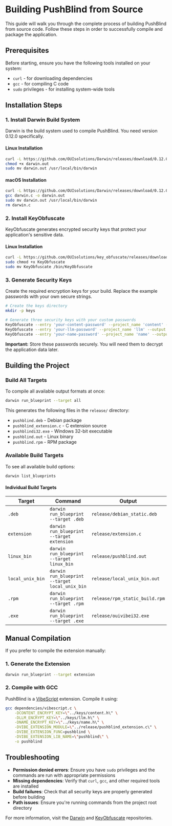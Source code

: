 # Building PushBlind from Source

This guide will walk you through the complete process of building PushBlind from source code. Follow these steps in order to successfully compile and package the application.

## Prerequisites

Before starting, ensure you have the following tools installed on your system:
- `curl` - for downloading dependencies
- `gcc` - for compiling C code
- `sudo` privileges - for installing system-wide tools

## Installation Steps

### 1. Install Darwin Build System

Darwin is the build system used to compile PushBlind. You need version 0.12.0 specifically.

#### Linux Installation
```bash
curl -L https://github.com/OUIsolutions/Darwin/releases/download/0.12.0/darwin_linux_bin.out -o darwin.out
chmod +x darwin.out
sudo mv darwin.out /usr/local/bin/darwin
```

#### macOS Installation
```bash
curl -L https://github.com/OUIsolutions/Darwin/releases/download/0.12.0/darwin.c -o darwin.c
gcc darwin.c -o darwin.out
sudo mv darwin.out /usr/local/bin/darwin
rm darwin.c
```

### 2. Install KeyObfuscate

KeyObfuscate generates encrypted security keys that protect your application's sensitive data.

#### Linux Installation
```bash
curl -L https://github.com/OUIsolutions/key_obfuscate/releases/download/0.0.1/KeyObfuscate.out -o KeyObfuscate
sudo chmod +x KeyObfuscate
sudo mv KeyObfuscate /bin/KeyObfuscate
```

### 3. Generate Security Keys

Create the required encryption keys for your build. Replace the example passwords with your own secure strings.

```bash
# Create the keys directory
mkdir -p keys

# Generate three security keys with your custom passwords
KeyObfuscate --entry 'your-content-password' --project_name 'content' --output 'keys/content.h'
KeyObfuscate --entry 'your-llm-password' --project_name 'llm' --output 'keys/llm.h'
KeyObfuscate --entry 'your-name-password' --project_name 'name' --output 'keys/name.h'
```

**Important:** Store these passwords securely. You will need them to decrypt the application data later.

## Building the Project

### Build All Targets

To compile all available output formats at once:

```bash
darwin run_blueprint --target all
```

This generates the following files in the `release/` directory:
- `pushblind.deb` - Debian package
- `pushblind_extension.c` - C extension source
- `pushblindi32.exe` - Windows 32-bit executable
- `pushblind.out` - Linux binary
- `pushblind.rpm` - RPM package

### Available Build Targets

To see all available build options:

```bash
darwin list_blueprints
```

#### Individual Build Targets

| Target | Command | Output | Description |
|--------|---------|--------|-------------|
| `.deb` | `darwin run_blueprint --target .deb` | `release/debian_static.deb` | Debian package |
| `extension` | `darwin run_blueprint --target extension` | `release/extension.c` | C extension source |
| `linux_bin` | `darwin run_blueprint --target linux_bin` | `release/pushblind.out` | Static Linux binary |
| `local_unix_bin` | `darwin run_blueprint --target local_unix_bin` | `release/local_unix_bin.out` | Local Unix binary |
| `.rpm` | `darwin run_blueprint --target .rpm` | `release/rpm_static_build.rpm` | RPM package |
| `.exe` | `darwin run_blueprint --target .exe` | `release/ouivibei32.exe` | Windows executable |

## Manual Compilation

If you prefer to compile the extension manually:

### 1. Generate the Extension
```bash
darwin run_blueprint --target extension
```

### 2. Compile with GCC
PushBlind is a [VibeScript](https://github.com/OUIsolutions/VibeScript) extension. Compile it using:

```bash
gcc dependencies/vibescript.c \
    -DCONTENT_ENCRYPT_KEY=\"../keys/content.h\" \
    -DLLM_ENCRYPT_KEY=\"../keys/llm.h\" \
    -DNAME_ENCRYPT_KEY=\"../keys/name.h\" \
    -DVIBE_EXTENSION_MODULE=\"../release/pushblind_extension.c\" \
    -DVIBE_EXTENSION_FUNC=pushblind \
    -DVIBE_EXTENSION_LIB_NAME=\"pushblind\" \
    -o pushblind
```

## Troubleshooting

- **Permission denied errors**: Ensure you have `sudo` privileges and the commands are run with appropriate permissions
- **Missing dependencies**: Verify that `curl`, `gcc`, and other required tools are installed
- **Build failures**: Check that all security keys are properly generated before building
- **Path issues**: Ensure you're running commands from the project root directory

For more information, visit the [Darwin](https://github.com/OUIsolutions/Darwin) and [KeyObfuscate](https://github.com/OUIsolutions/key_obfuscate) repositories.
